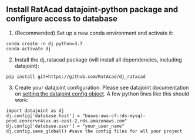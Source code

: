 ## Install RatAcad datajoint-python package and configure access to database

1. (Recommended) Set up a new conda environment and activate it:

```
conda create -n dj python=3.7
conda activate dj
```

2. Install the dj_ratacad package (will install all dependencies, including datajoint):

```
pip install git+https://github.com/RatAcad/dj_ratacad
```

3. Create your datajoint configuration. Please see datajoint documentation on [setting the datajoint config object](https://docs.datajoint.io/python/setup/01-Install-and-Connect.html). A few python lines like this should work: 

```
import datajoint as dj
dj.config['database.host'] = "buaws-aws-cf-rds-mysql-prod.cenrervr4svx.us-east-2.rds.amazonaws.com"
dj.config['database.user'] = "your_user_name"
dj.config.save_global() #save the config files for all your project
```

